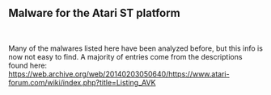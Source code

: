 <h2>Malware for the Atari ST platform</h2><br>

Many of the malwares listed here have been analyzed before, but this info is now not easy to find. A majority of entries come from the descriptions found here:
https://web.archive.org/web/20140203050640/https://www.atari-forum.com/wiki/index.php?title=Listing_AVK
